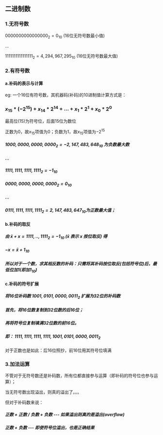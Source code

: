 ​	

## 二进制数

### 1.无符号数

$0000 0000 0000 0000_2 = 0_{10}$  (16位无符号数最小值)

...

$1111 1111 1111 1111_2 = 4,294,967,295_{10}$  (16位无符号数最大值)



### 2.有符号数

#### a.补码的表示与计算

eg: 一个16位有符号数，其机器码(补码)的10进制值计算方式是：

### $x_{15}*(-2^{15})$  +  $x_{14}*2^{14}$  +  ...  +  $x_1*2^1$  +  $x_0*2^0$ 

最高位(15)为符号位，后面15位为数位

正数为0，故$x_{15}$项值为0；负数为1，故$x_{15}$项值为$-2^{15}$

##### $1000,0000,0000,0000_2 = -2,147,483,648_{10}$ 为负数最大数

##### ...

##### $1111,1111,1111,1111_2 = -1_{10}$

##### $0000,0000,0000,0000_2 = 0_{10}$ 

##### ...

##### $0111,1111,1111,1111_2 = 2,147,483,647_{10}$为正数最大值；



#### b.补码的取反

##### 由 $\bar{x} + x = 1111,..,1111_2 = -1_{10}$ ($\bar{x}$ 表示 x 按位取反) 得

##### $-x = \bar{x} + 1_{10}$

##### 所以对于一个数，求其相反数的补码：只需将其补码按位取反(包括符号位)后，最低位加1(即加$1_{10}$)



#### c.补码的符号扩展

##### 将16位补码数 $1001,0101,0000,0011_2$ 扩展为32位的补码数

##### 首先，将16位数复制到32位数的后16位；

##### 再将符号位复制填满32位数的前16位。

##### 即： $1111,1111,1111,1111, 1001,0101,0000,0011_2$

对于正数也是如此：后16位照抄，前16位用其符号位填满



### 3.加法运算

不管对于无符号数还是补码数，所有位都直接参与运算（即补码的符号位也参与运算）；

当无符号数出现溢出，则真的溢出了。。。

但对于补码数来说：

##### 正数 + 正数 / 负数 + 负数 --- 如果溢出则真的是溢出(overflow)

##### 正数 + 负数 --- 即使符号位溢出，也是正确结果



